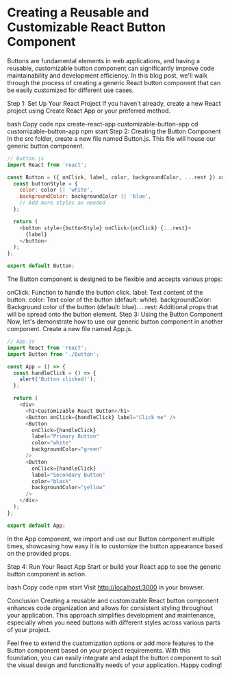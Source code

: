 # Creating a Reusable and Customizable React Button Component

Buttons are fundamental elements in web applications, and having a reusable, customizable button component can significantly improve code maintainability and development efficiency. In this blog post, we'll walk through the process of creating a generic React button component that can be easily customized for different use cases.

Step 1: Set Up Your React Project
If you haven't already, create a new React project using Create React App or your preferred method.

bash
Copy code
npx create-react-app customizable-button-app
cd customizable-button-app
npm start
Step 2: Creating the Button Component
In the src folder, create a new file named Button.js. This file will house our generic button component.

```js
// Button.js
import React from 'react';

const Button = ({ onClick, label, color, backgroundColor, ...rest }) => {
  const buttonStyle = {
    color: color || 'white',
    backgroundColor: backgroundColor || 'blue',
    // Add more styles as needed
  };

  return (
    <button style={buttonStyle} onClick={onClick} {...rest}>
      {label}
    </button>
  );
};

export default Button;
```

The Button component is designed to be flexible and accepts various props:

onClick: Function to handle the button click.
label: Text content of the button.
color: Text color of the button (default: white).
backgroundColor: Background color of the button (default: blue).
...rest: Additional props that will be spread onto the button element.
Step 3: Using the Button Component
Now, let's demonstrate how to use our generic button component in another component. Create a new file named App.js.

```js
// App.js
import React from 'react';
import Button from './Button';

const App = () => {
  const handleClick = () => {
    alert('Button clicked!');
  };

  return (
    <div>
      <h1>Customizable React Button</h1>
      <Button onClick={handleClick} label="Click me" />
      <Button
        onClick={handleClick}
        label="Primary Button"
        color="white"
        backgroundColor="green"
      />
      <Button
        onClick={handleClick}
        label="Secondary Button"
        color="black"
        backgroundColor="yellow"
      />
    </div>
  );
};

export default App;
```

In the App component, we import and use our Button component multiple times, showcasing how easy it is to customize the button appearance based on the provided props.

Step 4: Run Your React App
Start or build your React app to see the generic button component in action.

bash
Copy code
npm start
Visit <http://localhost:3000> in your browser.

Conclusion
Creating a reusable and customizable React button component enhances code organization and allows for consistent styling throughout your application. This approach simplifies development and maintenance, especially when you need buttons with different styles across various parts of your project.

Feel free to extend the customization options or add more features to the Button component based on your project requirements. With this foundation, you can easily integrate and adapt the button component to suit the visual design and functionality needs of your application. Happy coding!
